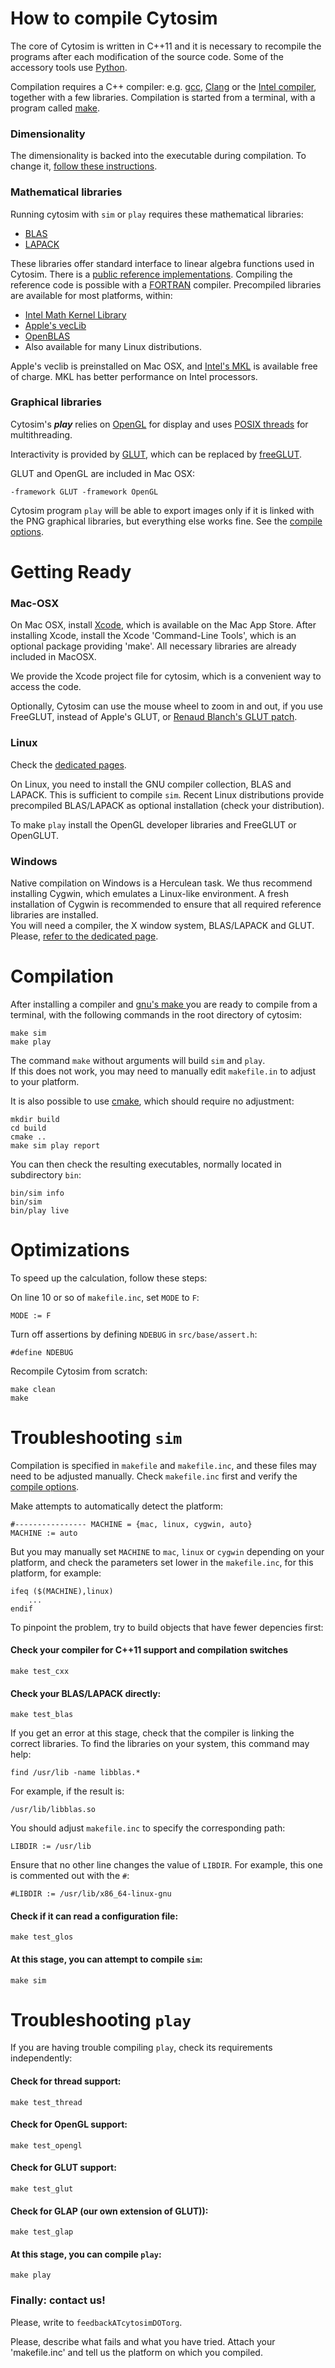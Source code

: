 # How to compile Cytosim

The core of Cytosim is written in C++11 and it is necessary to recompile the programs after each modification of the source code. Some of the accessory tools use [Python](https://www.python.org).
 
Compilation requires a C++ compiler: e.g. [gcc](http://gcc.gnu.org/), [Clang](http://clang.llvm.org) or the [Intel compiler](http://en.wikipedia.org/wiki/Intel_C%2B%2B_Compiler), together with a few libraries.
Compilation is started from a terminal, with a program called [make](http://www.gnu.org/software/make/).

### Dimensionality

The dimensionality is backed into the executable during compilation. 
To change it, [follow these instructions](dimensionality.md).

### Mathematical libraries
 
Running cytosim with `sim` or `play` requires these mathematical libraries:

* [BLAS](http://netlib.org/blas)
* [LAPACK](http://netlib.org/lapack)

These libraries offer standard interface to linear algebra functions used in Cytosim.
There is a [public reference implementations](http://netlib.org). 
Compiling the reference code is possible with a [FORTRAN](http://en.wikipedia.org/wiki/Fortran) compiler.
Precompiled libraries are available for most platforms, within:

- [Intel Math Kernel Library](http://software.intel.com/en-us/articles/intel-mkl/)
- [Apple's vecLib](http://developer.apple.com/hardwaredrivers/ve/vector_libraries.html)
- [OpenBLAS](https://www.openblas.net)
- Also available for many Linux distributions.

Apple's veclib is preinstalled on Mac OSX, and [Intel's MKL](https://en.wikipedia.org/wiki/Math_Kernel_Library) is available free of charge. MKL has better performance on Intel processors.

### Graphical libraries
 
Cytosim's ***play*** relies on [OpenGL](http://www.opengl.org/) for display 
and uses [POSIX threads](http://en.wikipedia.org/wiki/POSIX_Threads) for multithreading.
 
Interactivity is provided by [GLUT](http://www.opengl.org/resources/libraries/glut/),
which can be replaced by [freeGLUT](http://freeglut.sourceforge.net/).
 
GLUT and OpenGL are included in Mac OSX:

	-framework GLUT -framework OpenGL 

Cytosim program `play` will be able to export images only if it is linked with the PNG graphical libraries, but everything else works fine. See the [compile options](options.md).

# Getting Ready 

### Mac-OSX

On Mac OSX, install [Xcode](https://developer.apple.com/technologies/tools/), which is available on the Mac App Store. After installing Xcode, install the Xcode 'Command-Line Tools', which is an optional package providing 'make'. All necessary libraries are already included in MacOSX.

We provide the Xcode project file for cytosim, which is a convenient way to access the code.

Optionally, Cytosim can use the mouse wheel to zoom in and out, if you use FreeGLUT, instead of Apple's GLUT, or [Renaud Blanch's GLUT patch](http://iihm.imag.fr/blanch/howtos/MacOSXGLUTMouseWheel.html).


### Linux

Check the [dedicated pages](linux.md).

On Linux, you need to install the GNU compiler collection, BLAS and LAPACK. This is sufficient to compile `sim`.
Recent Linux distributions provide precompiled BLAS/LAPACK as optional installation (check your distribution).

To make `play` install the OpenGL developer libraries and FreeGLUT or OpenGLUT. 


### Windows

Native compilation on Windows is a Herculean task. We thus recommend installing Cygwin, which emulates a Linux-like environment. A fresh installation of Cygwin is recommended to ensure that all required reference libraries are installed.  
You will need a compiler, the X window system, BLAS/LAPACK and GLUT.  
Please, [refer to the dedicated page](cygwin.md).


# Compilation

After installing a compiler and [gnu's make ](http://www.gnu.org/software/make/)
you are ready to compile from a terminal, with the following commands in the root directory of cytosim:

	make sim
	make play

The command `make` without arguments will build `sim` and `play`.  
If this does not work, you may need to manually edit `makefile.in` to adjust to your platform.

It is also possible to use [cmake](https://cmake.org), which should require no adjustment:

	mkdir build
	cd build
	cmake ..
	make sim play report

You can then check the resulting executables, normally located in subdirectory `bin`:

	bin/sim info
	bin/sim
	bin/play live

# Optimizations

To speed up the calculation, follow these steps:

On line 10 or so of  `makefile.inc`, set `MODE` to `F`:

	MODE := F

Turn off assertions by defining `NDEBUG` in `src/base/assert.h`:

	#define NDEBUG

Recompile Cytosim from scratch:

	make clean
	make

# Troubleshooting `sim`

Compilation is specified in `makefile` and `makefile.inc`, and these files may need to be adjusted manually.
Check  `makefile.inc` first and verify the [compile options](options.md).

Make attempts to automatically detect the platform:

	#---------------- MACHINE = {mac, linux, cygwin, auto}
	MACHINE := auto

But you may manually set `MACHINE` to `mac`, `linux` or `cygwin` depending on your platform,
and check the parameters set lower in the `makefile.inc`, for this platform, for example:

	ifeq ($(MACHINE),linux)
		...
	endif

To pinpoint the problem, try to build objects that have fewer depencies first:

#### Check your compiler for C++11 support and compilation switches

	make test_cxx

#### Check your BLAS/LAPACK directly:

	make test_blas
	
If you get an error at this stage, check that the compiler is linking the correct libraries.
To find the libraries on your system, this command may help:

	find /usr/lib -name libblas.*

For example, if the result is:

	/usr/lib/libblas.so

You should adjust `makefile.inc` to specify the corresponding path:

	LIBDIR := /usr/lib

Ensure that no other line changes the value of `LIBDIR`. For example, this one is commented out with the `#`:

	#LIBDIR := /usr/lib/x86_64-linux-gnu

#### Check if it can read a configuration file:

	make test_glos

#### At this stage, you can attempt to compile `sim`:

	make sim

# Troubleshooting `play`

If you are having trouble compiling `play`, check its requirements independently:

#### Check for thread support:

	make test_thread
	
#### Check for OpenGL support:

	make test_opengl
	
#### Check for GLUT support:

	make test_glut

#### Check for GLAP (our own extension of GLUT)):

	make test_glap

#### At this stage, you can compile `play`:

	make play

### Finally: contact us!

Please, write to `feedbackATcytosimDOTorg`.

Please, describe what fails and what you have tried.
Attach your 'makefile.inc' and tell us the platform on which you compiled.

